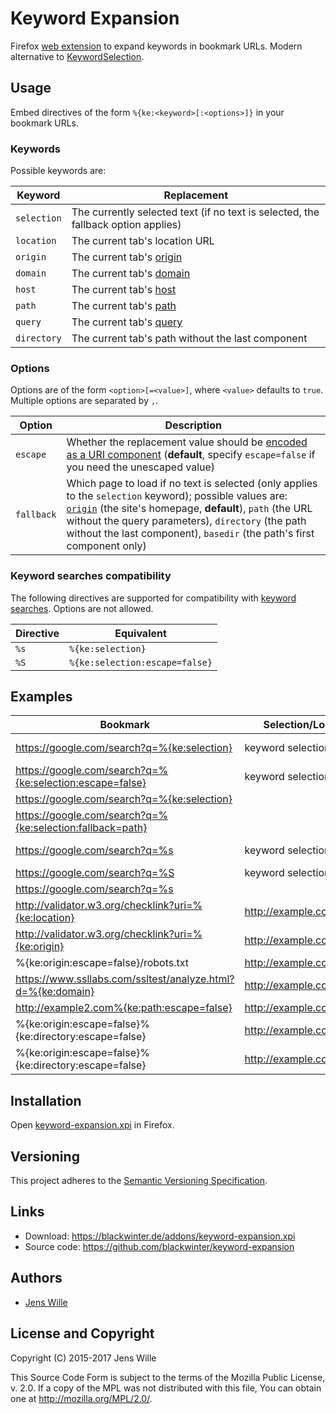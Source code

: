 # Keyword Expansion

Firefox [web extension](https://developer.mozilla.org/en-US/Add-ons/WebExtensions) to expand keywords in bookmark URLs. Modern alternative to [KeywordSelection](http://dragtotab.mozdev.org/keywordselection/).


## Usage

Embed directives of the form `%{ke:<keyword>[:<options>]}` in your bookmark URLs.

### Keywords

Possible keywords are:

Keyword     | Replacement
------------|------------
`selection` | The currently selected text (if no text is selected, the fallback option applies)
`location`  | The current tab's location URL
`origin`    | The current tab's [origin](https://developer.mozilla.org/en-US/docs/Web/API/URLUtils/origin)
`domain`    | The current tab's [domain](https://developer.mozilla.org/en-US/docs/Web/API/URLUtils/hostname)
`host`      | The current tab's [host](https://developer.mozilla.org/en-US/docs/Web/API/URLUtils/host)
`path`      | The current tab's [path](https://developer.mozilla.org/en-US/docs/Web/API/URLUtils/pathname)
`query`     | The current tab's [query](https://developer.mozilla.org/en-US/docs/Web/API/URLUtils/search)
`directory` | The current tab's path without the last component

### Options

Options are of the form `<option>[=<value>]`, where `<value>` defaults to `true`. Multiple options are separated by `,`.

Option     | Description
-----------|------------
`escape`   | Whether the replacement value should be [encoded as a URI component](https://developer.mozilla.org/en-US/docs/Web/JavaScript/Reference/Global_Objects/encodeURIComponent) (**default**, specify `escape=false` if you need the unescaped value)
`fallback` | Which page to load if no text is selected (only applies to the `selection` keyword); possible values are: [`origin`](https://developer.mozilla.org/en-US/docs/Web/API/URLUtils/origin) (the site's homepage, **default**), `path` (the URL without the query parameters), `directory` (the path without the last component), `basedir` (the path's first component only)

### Keyword searches compatibility

The following directives are supported for compatibility with [keyword searches](http://kb.mozillazine.org/Using_keyword_searches). Options are not allowed.

Directive | Equivalent
----------|-------------------------------------------
`%s`      | `%{ke:selection}`
`%S`      | `%{ke:selection:escape=false}`


## Examples

Bookmark                                                        | Selection/Location         | Result
----------------------------------------------------------------|----------------------------|-------
https://google.com/search?q=%{ke:selection}                     | keyword selection          | https://google.com/search?q=keyword%20selection
https://google.com/search?q=%{ke:selection:escape=false}        | keyword selection          | https://google.com/search?q=keyword selection
https://google.com/search?q=%{ke:selection}                     |                            | https://google.com
https://google.com/search?q=%{ke:selection:fallback=path}       |                            | https://google.com/search
https://google.com/search?q=%s                                  | keyword selection          | https://google.com/search?q=keyword%20selection
https://google.com/search?q=%S                                  | keyword selection          | https://google.com/search?q=keyword selection
https://google.com/search?q=%s                                  |                            | https://google.com
http://validator.w3.org/checklink?uri=%{ke:location}            | http://example.com/foo/bar | http://validator.w3.org/checklink?uri=http%3A%2F%2Fexample.com%2Ffoo%2Fbar
http://validator.w3.org/checklink?uri=%{ke:origin}              | http://example.com/foo/bar | http://validator.w3.org/checklink?uri=http%3A%2F%2Fexample.com
%{ke:origin:escape=false}/robots.txt                            | http://example.com/foo/bar | http://example.com/robots.txt
https://www.ssllabs.com/ssltest/analyze.html?d=%{ke:domain}     | http://example.com/foo/bar | https://www.ssllabs.com/ssltest/analyze.html?d=example.com
http://example2.com%{ke:path:escape=false}                      | http://example.com/foo/bar | http://example2.com/foo/bar
%{ke:origin:escape=false}%{ke:directory:escape=false}           | http://example.com/foo/bar | http://example.com/foo/
%{ke:origin:escape=false}%{ke:directory:escape=false}           | http://example.com/foo     | http://example.com/


## Installation

Open [keyword-expansion.xpi](https://blackwinter.de/addons/keyword-expansion.xpi) in Firefox.


## Versioning

This project adheres to the [Semantic Versioning Specification](http://semver.org/).


## Links

* Download:    https://blackwinter.de/addons/keyword-expansion.xpi
* Source code: https://github.com/blackwinter/keyword-expansion

## Authors

* [Jens Wille](mailto:jens.wille@gmail.com)


## License and Copyright

Copyright (C) 2015-2017 Jens Wille

This Source Code Form is subject to the terms of the Mozilla Public License, v. 2.0. If a copy of the MPL was not distributed with this file, You can obtain one at http://mozilla.org/MPL/2.0/.

